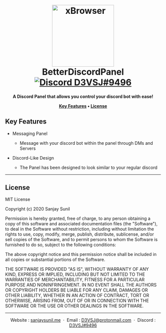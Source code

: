 
<h1 align="center">
  <br>
  <a href="https://github.com/D3VSJ/D3VDocs"><img src="https://image.flaticon.com/icons/png/512/906/906361.png" alt="xBrowser" width="200"></a>
  <br>
	BetterDiscordPanel
    <br>
  <a href="https://discordapp.com/users/732336924559278181/">   
<img src="https://img.shields.io/badge/Personal-D3VSJ%237037-%2300BFFF.svg?logo=discord" alt="Discord D3VSJ#9496">
</a>
  <br>
</h1>

<h4 align="center">A Discord Panel that allows you control your discord bot with ease!

<p align="center">
</p>

<p align="center">
  <a href="#key-features">Key Features</a> •
  <!-- <a href="#download">Download</a> •
  <a href="#installation">Installation</a> • -->
  <!-- <a href="#credits">Credits</a> • -->
  <a href="#license">License</a>
</p>

## Key Features

* Messaging Panel
	- Message with your discord bot within the panel through DMs and Servers
    
* Discord-Like Design
	- The Panel has been designed to look similar to your regular discord

<!-- 

## Download

Soon, we will place a release link here for people wanting to download BetterDiscordPanel. 

 <a href="#installation">Follow the Installation steps to use BetterDiscordPanel.</a> 
 
## Installation

Run the following in the Same Directory as BetterDiscordPanel through CMD:

```
npm install
npm start
```

-->
---
## License

MIT License

Copyright (c) 2020 Sanjay Sunil

Permission is hereby granted, free of charge, to any person obtaining a copy
of this software and associated documentation files (the "Software"), to deal
in the Software without restriction, including without limitation the rights
to use, copy, modify, merge, publish, distribute, sublicense, and/or sell
copies of the Software, and to permit persons to whom the Software is
furnished to do so, subject to the following conditions:

The above copyright notice and this permission notice shall be included in all
copies or substantial portions of the Software.

THE SOFTWARE IS PROVIDED "AS IS", WITHOUT WARRANTY OF ANY KIND, EXPRESS OR
IMPLIED, INCLUDING BUT NOT LIMITED TO THE WARRANTIES OF MERCHANTABILITY,
FITNESS FOR A PARTICULAR PURPOSE AND NONINFRINGEMENT. IN NO EVENT SHALL THE
AUTHORS OR COPYRIGHT HOLDERS BE LIABLE FOR ANY CLAIM, DAMAGES OR OTHER
LIABILITY, WHETHER IN AN ACTION OF CONTRACT, TORT OR OTHERWISE, ARISING FROM,
OUT OF OR IN CONNECTION WITH THE SOFTWARE OR THE USE OR OTHER DEALINGS IN THE
SOFTWARE.


---

<div align="center">

Website : [sanjaysunil.me](https://sanjaysunil.me) &nbsp;&middot;&nbsp;
Email : [D3VSJ@protonmail.com](mailto:D3VSJprotonmail.com) &nbsp;&middot;&nbsp;
Discord : [D3VSJ#9496](https://discordapp.com/users/732336924559278181)

</div>






